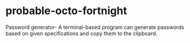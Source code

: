 # probable-octo-fortnight
Password generator- A terminal-based program can generate passwords based on given specifications and copy them to the clipboard.	
